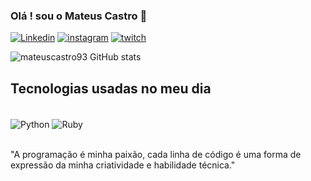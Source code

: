 ### Olá ! sou o Mateus Castro 🤙

[![Linkedin](https://img.shields.io/badge/LinkedIn-0077B5?style=for-the-badge&logo=linkedin&logoColor=white)](https://www.linkedin.com/in/mateus-castro-a01aa6136/)
[![instagram](https://img.shields.io/badge/Instagram-E4405F?style=for-the-badge&logo=instagram&logoColor=white)](https://www.instagram.com/mateuscastr00/)
[![twitch](https://img.shields.io/badge/Twitch-9146FF?style=for-the-badge&logo=twitch&logoColor=white)](https://www.twitch.tv/alpha_alfa1)

![mateuscastro93 GitHub stats](https://github-readme-stats.vercel.app/api?username=mateuscastro93&show_icons=true&theme=dracula)

## Tecnologias usadas no meu dia
<div style="display: inline_block"><br/>
  <img align="center" alt="Python" src="https://img.shields.io/badge/Python-3776AB?style=for-the-badge&logo=python&logoColor=white" />
   <img align="center" alt="Ruby" src="https://img.shields.io/badge/Ruby-CC342D?style=for-the-badge&logo=ruby&logoColor=white" />
</div><br/>


"A programação é minha paixão, cada linha de código é uma forma de expressão da minha criatividade e habilidade técnica."
